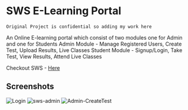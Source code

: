 # SWS E-Learning Portal

`Original Project is confidential so adding my work here`

An Online E-learning portal which consist of two modules one for Admin and one for Students
Admin Module - Manage Registered Users, Create Test, Upload Results, Live Classes
Student Module - Signup/Login, Take Test, View Results, Attend Live Classes

Checkout SWS - [Here](https://swsportal.netlify.app/)

## Screenshots

![Login](https://user-images.githubusercontent.com/17256872/155475249-735d00b0-780e-4705-9953-14b7855a4405.png)
![sws-admin](https://user-images.githubusercontent.com/17256872/155475264-d428ed76-9405-4a8c-a970-bb9a48984f8e.png)
![Admin-CreateTest](https://user-images.githubusercontent.com/17256872/155475274-4098dc24-690d-42f4-88bf-937c4517c97c.png)

